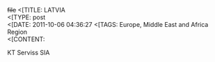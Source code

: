 ~~file~~
<[TITLE: 	LATVIA	
<[TYPE: 	post	
<[DATE: 	2011-10-06 04:36:27	
<[TAGS: 	Europe, Middle East and Africa Region	
<[CONTENT: 	



KT Serviss SIA



